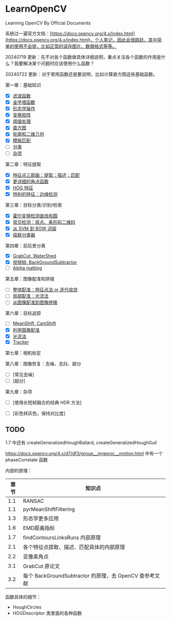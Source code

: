 # LearnOpenCV

Learning OpenCV By Official Documents

系统过一遍官方文档：[https://docs.opencv.org/4.x/index.html](https://docs.opencv.org/4.x/index.html)，个人笔记，因此会很跳跃，其中简单的使用不会提，比如正常的读存图片、数据格式等等。

20240719 更新：先不对各个函数做具体详细说明，重点关注各个函数的作用是什么？我要解决某个问题时应该使用什么函数？

20240722 更新：对于常用函数还是要说明，比如计算直方图这些基础函数。

第一章：基础知识

- [X] [滤波函数](./docs/1.1.md)
- [X] [金字塔函数](./docs/1.2.md)
- [X] [形态学操作](./docs/1.3.md)
- [X] [变换矩阵](./docs/1.4.md)
- [X] [阈值处理](./docs/1.5.md)
- [X] [直方图](./docs/1.6.md)
- [X] [轮廓和二维几何](./docs/1.7.md)
- [X] [模板匹配](./docs/1.8.md)
- [ ] [分类](./docs/1.9.md)
- [ ] [杂项](./docs/1.misc.md)

第二章：特征提取

- [X] [特征点三部曲：提取；描述；匹配](./docs/2.1.md)
- [X] [更详细的角点函数](./docs/2.2.md)
- [X] [HOG 特征](./docs/2.3.md)
- [X] [特别的特征：边缘检测](./docs/2.4.md)

第三章：目标分类/识别/检索

- [X] [霍尔变换检测直线和圆](./docs/3.1.md)
- [X] [常见检测：斑点、条形码二维码](./docs/3.2.md)
- [X] [从 SVM 到 BOW 词袋](./docs/3.3.md)
- [X] [级联分类器](./docs/3.4.md)

第四章：前后景分离

- [X] [GrabCut, WaterShed](./docs/4.1.md)
- [X] [视频帧: BackGroundSubtractor](./docs/4.2.md)
- [ ] [Alpha matting]()

第五章：图像配准和拼接

- [ ] [整体配准：特征点法 or 迭代收敛](./docs/5.1.md)
- [ ] [局部配准：光流法](./docs/5.2.md)
- [ ] [从图像配准到图像拼接](./docs/5.3.md)

第六章：目标追踪

- [ ] [MeanShift, CamShift](./docs/6.1.md)
- [X] [利用图像配准](./docs/6.2.md)
- [X] [光流法](./docs/6.3.md)
- [X] [Tracker](./docs/6.4.md)

第七章：相机标定

第八章：图像恢复：去噪、去抖、超分
- [ ] [常见去噪]
- [ ] [超分]

第九章：杂项
- [ ] [使用长短帧融合的经典 HDR 方法]
- [ ] [彩色转灰色，保持对比度]



<!-- 第七章：相机标定

第九章：图像恢复：去噪、去抖、超分
- [ ] [常见去噪]

第十章：对比度

第十章：Aruco

第九章：杂项
- [ ] [使用长短帧融合的经典 HDR 方法]
- [ ] [图像补全]
- [ ] [彩色转灰色，保持对比度]
- [ ] [图像风格化：水彩、卡通] -->

## TODO

1.7 中还有 createGeneralizedHoughBallard, createGeneralizedHoughGuil

https://docs.opencv.org/4.x/d7/df3/group__imgproc__motion.html 中有一个 phaseCorrelate 函数

内部的原理：

| 章节 | 知识点                                                 |
| ---- | ------------------------------------------------------ |
| 1.1  | RANSAC                                                 |
| 1.1  | pyrMeanShiftFiltering                                  |
| 1.3  | 形态学更多应用                                         |
| 1.6  | EMD距离指标                                            |
| 1.7  | findContoursLinksRuns 内部原理                         |
| 2.1  | 各个特征点提取、描述、匹配具体的内部原理               |
| 2.2  | 亚像素角点                                             |
| 3.1  | GrabCut 原论文                                         |
| 3.2  | 每个 BackGroundSubtractor 的原理，去 OpenCV 查参考文献 |

函数具体的细节：

- HoughCircles
- HOGDescriptor 类里面的各种函数
